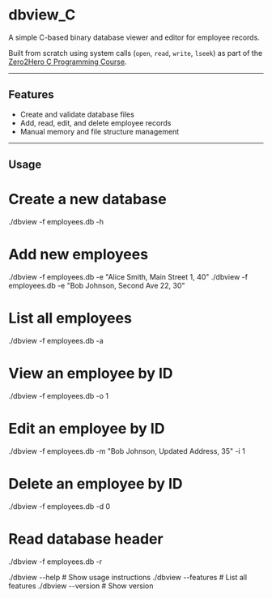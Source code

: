 # dbview_C

A simple C-based binary database viewer and editor for employee records.

Built from scratch using system calls (`open`, `read`, `write`, `lseek`) as part of the [Zero2Hero C Programming Course](https://lowlevel.academy/courses/zero2hero/).

---

## Features

- Create and validate database files
- Add, read, edit, and delete employee records
- Manual memory and file structure management

---

## Usage

# Create a new database
./dbview -f employees.db -h

# Add new employees
./dbview -f employees.db -e "Alice Smith, Main Street 1, 40"
./dbview -f employees.db -e "Bob Johnson, Second Ave 22, 30"

# List all employees
./dbview -f employees.db -a

# View an employee by ID
./dbview -f employees.db -o 1

# Edit an employee by ID
./dbview -f employees.db -m "Bob Johnson, Updated Address, 35" -i 1

# Delete an employee by ID
./dbview -f employees.db -d 0

# Read database header
./dbview -f employees.db -r

./dbview --help       # Show usage instructions
./dbview --features   # List all features
./dbview --version    # Show version

